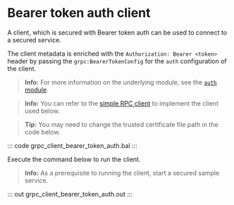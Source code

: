 # Bearer token auth client

A client, which is secured with Bearer token auth can be used to connect to a secured service.

The client metadata is enriched with the `Authorization: Bearer <token>` header by passing the `grpc:BearerTokenConfig` for the `auth` configuration of the client.

>**Info:** For more information on the underlying module, see the [`auth` module](https://lib.ballerina.io/ballerina/auth/latest).

>**Info:** You can refer to the [simple RPC client](/learn/by-example/grpc-client-simple/) to implement the client used below.

>**Tip:** You may need to change the trusted certificate file path in the code below.

   ::: code grpc_client_bearer_token_auth.bal :::

Execute the command below to run the client.

>**Info:** As a prerequisite to running the client, start a secured sample service.

   ::: out grpc_client_bearer_token_auth.out :::
